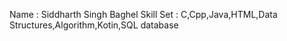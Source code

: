 Name : Siddharth Singh Baghel 
Skill Set : C,Cpp,Java,HTML,Data Structures,Algorithm,Kotin,SQL database
